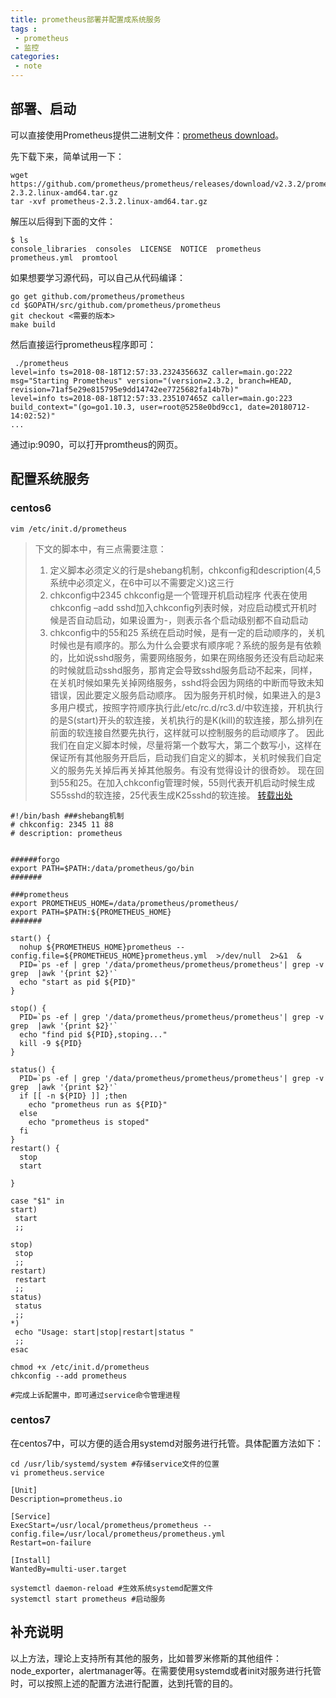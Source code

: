 ```yaml
---
title: prometheus部署并配置成系统服务
tags :
 - prometheus
 - 监控
categories:
 - note 
---
```



## 部署、启动

可以直接使用Prometheus提供二进制文件：[prometheus download](https://prometheus.io/download/)。

先下载下来，简单试用一下：

```
wget https://github.com/prometheus/prometheus/releases/download/v2.3.2/prometheus-2.3.2.linux-amd64.tar.gz
tar -xvf prometheus-2.3.2.linux-amd64.tar.gz
```
<!--more-->
解压以后得到下面的文件：

```
$ ls
console_libraries  consoles  LICENSE  NOTICE  prometheus  prometheus.yml  promtool
```

如果想要学习源代码，可以自己从代码编译：

```
go get github.com/prometheus/prometheus
cd $GOPATH/src/github.com/prometheus/prometheus
git checkout <需要的版本>
make build
```

然后直接运行prometheus程序即可：

```
 ./prometheus
level=info ts=2018-08-18T12:57:33.232435663Z caller=main.go:222 msg="Starting Prometheus" version="(version=2.3.2, branch=HEAD, revision=71af5e29e815795e9dd14742ee7725682fa14b7b)"
level=info ts=2018-08-18T12:57:33.235107465Z caller=main.go:223 build_context="(go=go1.10.3, user=root@5258e0bd9cc1, date=20180712-14:02:52)"
...
```

通过ip:9090，可以打开promtheus的网页。

## 配置系统服务

### centos6

```shell
vim /etc/init.d/prometheus
```

> 下文的脚本中，有三点需要注意：
> 1. 定义脚本必须定义的行是shebang机制，chkconfig和description(4,5系统中必须定义，在6中可以不需要定义)这三行
> 2. chkconfig中2345
chkconfig是一个管理开机启动程序
代表在使用chkconfig –add sshd加入chkconfig列表时候，对应启动模式开机时候是否自动启动，如果设置为-，则表示各个启动级别都不自动启动
> 3. chkconfig中的55和25
系统在启动时候，是有一定的启动顺序的，关机时候也是有顺序的。那么为什么会要求有顺序呢？系统的服务是有依赖的，比如说sshd服务，需要网络服务，如果在网络服务还没有启动起来的时候就启动sshd服务，那肯定会导致sshd服务启动不起来，同样，在关机时候如果先关掉网络服务，sshd将会因为网络的中断而导致未知错误，因此要定义服务启动顺序。
因为服务开机时候，如果进入的是3多用户模式，按照字符顺序执行此/etc/rc.d/rc3.d/中软连接，开机执行的是S(start)开头的软连接，关机执行的是K(kill)的软连接，那么排列在前面的软连接自然要先执行，这样就可以控制服务的启动顺序了。
因此我们在自定义脚本时候，尽量将第一个数写大，第二个数写小，这样在保证所有其他服务开启后，启动我们自定义的脚本，关机时候我们自定义的服务先关掉后再关掉其他服务。有没有觉得设计的很奇妙。
现在回到55和25。在加入chkconfig管理时候，55则代表开机启动时候生成S55sshd的软连接，25代表生成K25sshd的软连接。 [转载出处](https://blog.csdn.net/qq_27754983/java/article/details/74520077)

```shell
#!/bin/bash ###shebang机制
# chkconfig: 2345 11 88
# description: prometheus


######forgo
export PATH=$PATH:/data/prometheus/go/bin
#######

###prometheus
export PROMETHEUS_HOME=/data/prometheus/prometheus/
export PATH=$PATH:${PROMETHEUS_HOME}
#######

start() {
  nohup ${PROMETHEUS_HOME}prometheus --config.file=${PROMETHEUS_HOME}prometheus.yml  >/dev/null  2>&1  &
  PID=`ps -ef | grep '/data/prometheus/prometheus/prometheus'| grep -v grep  |awk '{print $2}'`
  echo "start as pid ${PID}"
}

stop() {
  PID=`ps -ef | grep '/data/prometheus/prometheus/prometheus'| grep -v grep  |awk '{print $2}'`
  echo "find pid ${PID},stoping..."
  kill -9 ${PID}
}

status() {
  PID=`ps -ef | grep '/data/prometheus/prometheus/prometheus'| grep -v grep  |awk '{print $2}'`
  if [[ -n ${PID} ]] ;then
    echo "prometheus run as ${PID}"
  else
    echo "prometheus is stoped"
  fi
}
restart() {
  stop
  start

}

case "$1" in
start)
 start
 ;;

stop)
 stop
 ;;
restart)
 restart
 ;;
status)
 status
 ;;
*)
 echo "Usage: start|stop|restart|status "
 ;;
esac
```
```shell
chmod +x /etc/init.d/prometheus
chkconfig --add prometheus

#完成上诉配置中，即可通过service命令管理进程	
```



### centos7

在centos7中，可以方便的适合用systemd对服务进行托管。具体配置方法如下：

```shell
cd /usr/lib/systemd/system #存储service文件的位置
vi prometheus.service
```

```
[Unit]
Description=prometheus.io

[Service]
ExecStart=/usr/local/prometheus/prometheus --config.file=/usr/local/prometheus/prometheus.yml
Restart=on-failure

[Install]
WantedBy=multi-user.target
```
```shell
systemctl daemon-reload #生效系统systemd配置文件
systemctl start prometheus #启动服务
```

## 补充说明

以上方法，理论上支持所有其他的服务，比如普罗米修斯的其他组件：node_exporter，alertmanager等。在需要使用systemd或者init对服务进行托管时，可以按照上述的配置方法进行配置，达到托管的目的。

